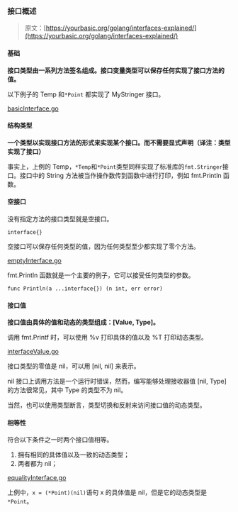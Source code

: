 ### 接口概述

> 原文：[https://yourbasic.org/golang/interfaces-explained/](https://yourbasic.org/golang/interfaces-explained/)

#### 基础

**接口类型由一系列方法签名组成。接口变量类型可以保存任何实现了接口方法的值。**

以下例子的 Temp 和`*Point` 都实现了 MyStringer 接口。

[basicInterface.go](../src/basicInterface.go)

#### 结构类型

**一个类型以实现接口方法的形式来实现某个接口。而不需要显式声明（译注：类型实现了接口）**

事实上，上例的 Temp，`*Temp`和`*Point`类型同样实现了标准库的`fmt.Stringer`接口。接口中的 String 方法被当作操作数传到函数中进行打印，例如
fmt.Println 函数。

#### 空接口

没有指定方法的接口类型就是空接口。

```
interface{}
```

空接口可以保存任何类型的值，因为任何类型至少都实现了零个方法。

[emptyInterface.go](../src/emptyInterface.go)

fmt.Println 函数就是一个主要的例子，它可以接受任何类型的参数。

```
func Println(a ...interface{}) (n int, err error)
```

#### 接口值

**接口值由具体的值和动态的类型组成：[Value, Type]。**

调用 fmt.Printf 时，可以使用 %v 打印具体的值以及 %T 打印动态类型。

[interfaceValue.go](../src/interfaceValue.go)

接口类型的零值是 nil，可以用 [nil, nil] 来表示。

nil 接口上调用方法是一个运行时错误，然而，编写能够处理接收器值 [nil, Type] 的方法很常见，其中 Type 的类型不为 nil。

当然，也可以使用类型断言，类型切换和反射来访问接口值的动态类型。

#### 相等性

符合以下条件之一时两个接口值相等。

1.  拥有相同的具体值以及一致的动态类型；
2.  两者都为 nil；

[equalityInterface.go](../src/equalityInterface.go)

上例中，`x = (*Point)(nil)`语句 x 的具体值是 nil，但是它的动态类型是`*Point`。
